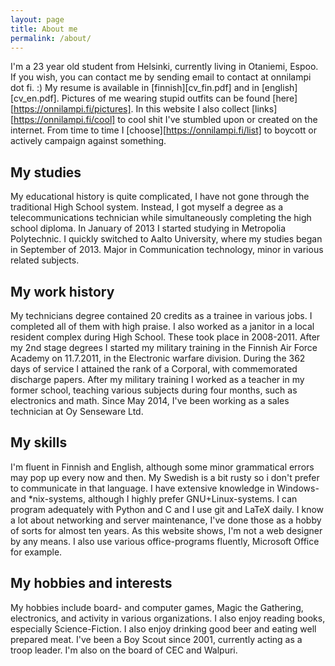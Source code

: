 ```yaml
---
layout: page
title: About me
permalink: /about/
---
```


I'm a 23 year old student from Helsinki, currently living in Otaniemi, Espoo. If you wish, you can contact me by sending email to contact at onnilampi dot fi. :)  My resume is available in [finnish][cv_fin.pdf] and in [english][cv_en.pdf]. Pictures of me wearing stupid outfits can be found [here][https://onnilampi.fi/pictures]. In this website I also collect [links][https://onnilampi.fi/cool] to cool shit I've stumbled upon or created on the internet. From time to time I [choose][https://onnilampi.fi/list] to boycott or actively campaign against something.

## My studies
My educational history is quite complicated, I have not gone through the traditional High School system. Instead, I got myself a degree as a telecommunications technician while simultaneously completing the high school diploma. In January of 2013 I started studying in Metropolia Polytechnic. I quickly switched to Aalto University, where my studies began in September of 2013. Major in Communication technology, minor in various related subjects.

## My work history
My technicians degree contained 20 credits as a trainee in various jobs. I completed all of them with high praise. I also worked as a janitor in a local resident complex during High School. These took place in 2008-2011. After my 2nd stage degrees I started my military training in the Finnish Air Force Academy on 11.7.2011, in the Electronic warfare division. During the 362 days of service I attained the rank of a Corporal, with commemorated discharge papers. After my military training I worked as a teacher in my former school, teaching various subjects during four months, such as electronics and math. Since May 2014, I've been working as a sales technician at Oy Senseware Ltd.

## My skills
I'm fluent in Finnish and English, although some minor grammatical errors may pop up every now and then. My Swedish is a bit rusty so i don't prefer to communicate in that language. I have extensive knowledge in Windows- and \*nix-systems, although I highly prefer GNU+Linux-systems. I can program adequately with Python and C and I use git and LaTeX daily. I know a lot about networking and server maintenance, I've done those as a hobby of sorts for almost ten years. As this website shows, I'm not a web designer by any means. I also use various office-programs fluently, Microsoft Office for example.

## My hobbies and interests
My hobbies include board- and computer games, Magic the Gathering, electronics, and activity in various organizations. I also enjoy reading books, especially Science-Fiction. I also enjoy drinking good beer and eating well prepared meat. I've been a Boy Scout since 2001, currently acting as a troop leader. I'm also on the board of CEC and Walpuri.

[cv_fin]: https://onnilampi.fi

